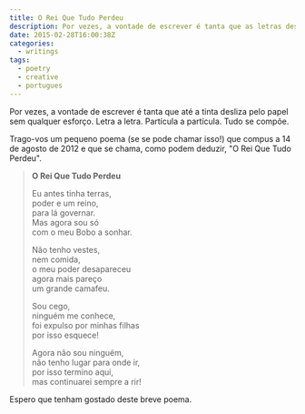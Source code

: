 ```yaml
---
title: O Rei Que Tudo Perdeu
description: Por vezes, a vontade de escrever é tanta que as letras deslizam pelo papel. Aqui está um pequeno poema, O Rei Que Tudo Perdeu, escrito em 2012.
date: 2015-02-28T16:00:38Z
categories:
  - writings
tags:
  - poetry
  - creative
  - portugues
---
```


Por vezes, a vontade de escrever é tanta que até a tinta desliza pelo papel sem qualquer esforço. Letra a letra. Partícula a partícula. Tudo se compõe.

<!--more-->

Trago-vos um pequeno poema (se se pode chamar isso!) que compus a 14 de agosto de 2012 e que se chama, como podem deduzir, "O Rei Que Tudo Perdeu".

> **O Rei Que Tudo Perdeu**
>
> Eu antes tinha terras,<br>
poder e um reino,<br>
para lá governar.<br>
Mas agora sou só<br>
com o meu Bobo a sonhar.
>
> Não tenho vestes,<br>
nem comida,<br>
o meu poder desapareceu<br>
agora mais pareço<br>
um grande camafeu.
>
> Sou cego,<br>
ninguém me conhece,<br>
foi expulso por minhas filhas<br>
por isso esquece!
>
> Agora não sou ninguém,<br>
não tenho lugar para onde ir,<br>
por isso termino aqui,<br>
mas continuarei sempre a rir!

Espero que tenham gostado deste breve poema.

